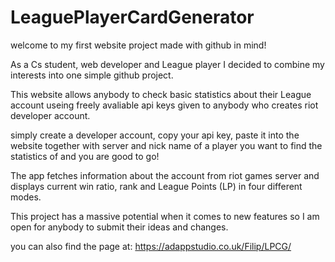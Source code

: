 # LeaguePlayerCardGenerator

welcome to my first website project made with github in mind!

As a Cs student, web developer and League player I decided to combine my interests into one simple github project.

This website allows anybody to check basic statistics about their League account useing freely avaliable api keys given to anybody who creates riot developer account.

simply create a developer account, copy your api key, paste it into the website together with server and nick name of a player you want to find the statistics of and you are good to go!

The app fetches information about the account from riot games server and displays current win ratio, rank and League Points (LP) in four different modes.

This project has a massive potential when it comes to new features so I am open for anybody to submit their ideas and changes.

you can also find the page at: https://adappstudio.co.uk/Filip/LPCG/

